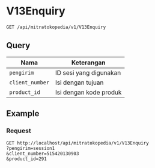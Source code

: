 # V13Enquiry
```
GET /api/mitratokopedia/v1/V13Enquiry
```
## Query
Nama | Keterangan
--- | ---
`pengirim` | ID sesi yang digunakan
`client_number` | Isi dengan tujuan
`product_id` | Isi dengan kode produk

## Example
### Request
```
GET http://localhost/api/mitratokopedia/v1/V13Enquiry
?pengirim=session1
&client_number=515420130903
&product_id=291
```